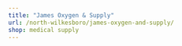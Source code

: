 ```yaml
---
title: "James Oxygen & Supply"
url: /north-wilkesboro/james-oxygen-and-supply/
shop: medical supply
---
```

